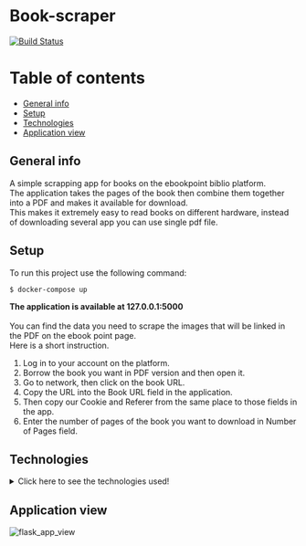 # Book-scraper

[![Build Status](https://app.travis-ci.com/skochansky/book-scraper.svg?branch=main)](https://app.travis-ci.com/skochansky/book-scraper)
# Table of contents
* [General info](#general-info)
* [Setup](#setup)
* [Technologies](#technologies)
* [Application view](#application-view)


## General info
A simple scrapping app for books on the ebookpoint biblio platform.  <br/>
The application takes the pages of the book then combine them together into a PDF and makes it available for download. <br/>
This makes it extremely easy to read books on different hardware, instead of downloading several app you can use single pdf file.



## Setup
To run this project use the following command:
```
$ docker-compose up
```
<b>The application is available at 127.0.0.1:5000</b> <br/><br/>
You can find the data you need to scrape the images that will be linked in the PDF on the ebook point page.<br/> Here is a short instruction. 
<br/> 
1. Log in to your account on the platform.
2. Borrow the book you want in PDF version and then open it. 
3. Go to network, then click on the book URL. 
4. Copy the URL into the Book URL field in the application. 
5. Then copy our Cookie and Referer from the same place to those fields in the app. 
6. Enter the number of pages of the book you want to download in Number of Pages field.

## Technologies
<details>
    <summary>Click here to see the technologies used!</summary>
        <ul>
	    <li>Python 3.8</li>
        <li>Pytest</li>
		<li>Flask</li>
		<li>WTForms</li>
		<li>HTML</li>
		<li>CSS</li>
		<li>Bootstrap 4 </li>
		<li>Jinja</li>
		<li>Docker</li>
		<li>docker-compose</li>
		<li>Travis CI</li>
		<li>PyTest </li>
        </ul>
</details>

## Application view
![flask_app_view](https://user-images.githubusercontent.com/48139558/148096905-9d5bb8e3-5e33-4364-957d-d534724f9078.png)

